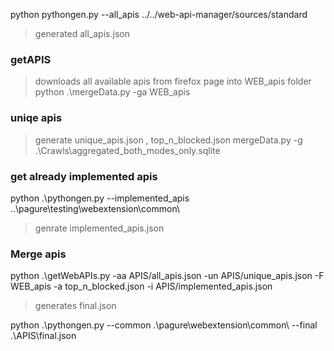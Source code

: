 
python pythongen.py --all_apis ../../web-api-manager/sources/standard
> generated all_apis.json


### getAPIS
> downloads all available apis from firefox page into WEB_apis folder
python .\mergeData.py -ga WEB_apis


### uniqe apis
> generate unique_apis.json , top_n_blocked.json
mergeData.py -g .\Crawls\aggregated_both_modes_only.sqlite

### get already implemented apis
python .\pythongen.py --implemented_apis ..\pagure\testing\webextension\common\
> genrate implemented_apis.json

### Merge apis
python .\getWebAPIs.py -aa APIS/all_apis.json -un APIS/unique_apis.json -F WEB_apis -a top_n_blocked.json -i APIS/implemented_apis.json
> generates final.json




python .\pythongen.py --common .\pagure\webextension\common\ --final .\APIS\final.json